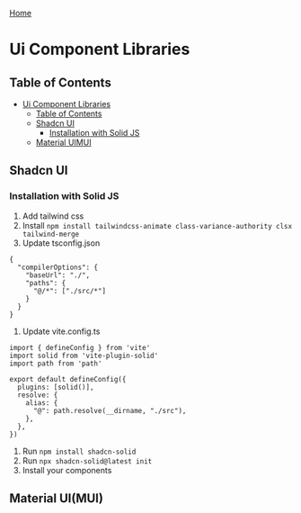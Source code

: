 <!--
 * This file is part of RS Cheat Sheets.
 *
 * RS Cheat Sheets is free software: you can redistribute it and/or modify
 * it under the terms of the GNU General Public License as published by
 * the Free Software Foundation, either version 3 of the License, or
 * (at your option) any later version.
 *
 * RS Cheat Sheets is distributed in the hope that it will be useful,
 * but WITHOUT ANY WARRANTY; without even the implied warranty of
 * MERCHANTABILITY or FITNESS FOR A PARTICULAR PURPOSE.  See the
 * GNU General Public License for more details.
 *
 * You should have received a copy of the GNU General Public License
 * along with RS Cheat Sheets. If not, see <https://www.gnu.org/licenses/>.
 */
-->

[Home](./README.md)

# Ui Component Libraries

## Table of Contents
<!-- TOC -->

- [Ui Component Libraries](#ui-component-libraries)
	- [Table of Contents](#table-of-contents)
	- [Shadcn UI](#shadcn-ui)
		- [Installation with Solid JS](#installation-with-solid-js)
	- [Material UIMUI](#material-uimui)

<!-- /TOC -->

## Shadcn UI

### Installation with Solid JS
1. Add tailwind css
1. Install `npm install tailwindcss-animate class-variance-authority clsx tailwind-merge`
1. Update tsconfig.json
```
{
  "compilerOptions": {
    "baseUrl": "./",
    "paths": {
      "@/*": ["./src/*"]
    }
  }
}
```
1. Update vite.config.ts
```
import { defineConfig } from 'vite'
import solid from 'vite-plugin-solid'
import path from 'path'

export default defineConfig({
  plugins: [solid()],
  resolve: {
    alias: {
      "@": path.resolve(__dirname, "./src"),
    },
  },
})
```
1. Run `npm install shadcn-solid`
1. Run `npx shadcn-solid@latest init`
1. Install your components

## Material UI(MUI)